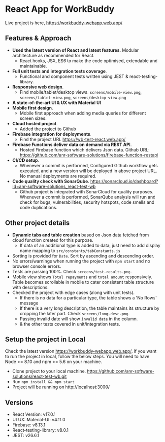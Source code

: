 # React App for WorkBuddy
Live project is here, https://workbuddy-webapp.web.app/

## Features & Approach

 - **Used the latest version of React and latest features**. Modular architecture as recommended for React. 
    - React hooks, JSX, ES6 to make the code optimised, extendable and maintainable.
 - **Full unit tests and integration tests coverage**. 
    - Functional and component tests written using JEST & react-testing-library.
 - **Responsive web design.** 
    - Find mobile/tablet/desktop views. `screens/mobile-view.png`, `screens/tablet-view.png`, `screens/desktop-view.png`
 - **A state-of-the-art UI & UX with Material UI**
 - **Mobile first design**. 
    - Mobile first approach when adding media queries for different screen sizes.
 - **Cloud hosted project**.
    - Added the project to Github
 - **Firebase integration for deployments**. 
    - Find the project URL https://wb-test-react.web.app/
 - **Firebase Functions deliver data on demand via REST API**. 
    - Hosted Firebase function which delivers Json data. Github URL: https://github.com/anr-software-solutions/firebase-function-restapi
 - **CI/CD setup**. 
    - Whenever a commit is performed, Configured Github workflow gets executed, and a new version will be deployed in above project URL. No manual deployments are required.
 - **Code quality check with SonarQube**. https://sonarcloud.io/dashboard?id=anr-software-solutions_react-test-wb
    - Github project is integrated with SonarCloud for quality purposes. Whenever a commit is performed, SonarQube analysis will run and check for bugs, vulnerabilities, security hotspots, code smells and code duplications.
    
## Other project details
 - **Dynamic tabs and table creation** based on Json data fetched from cloud function created for this purpose.
    - If data of an additional type is added to data, just need to add display name mapping to `src/constants/tabConstants.js`
 - Sorting is provided for `Date`. Sort by ascending and descending order.
 - No errors/warnings when running the project with `npm start` and no browser console errors.
 - Tests are passing 100%. Check `screens/test-results.png`.
 - Mobile view shows `Total repayments` and `total amount` responsively. Table becomes scrollable in mobile to cater consistent table structure with descriptions.
 - Checked the project with edge cases (along with unit tests). 
     - If there is no data for a particular type, the table shows a 'No Rows' message
     - If there is a very long description, the table maintains its structure by cropping the later part. Check `screens/long-desc.png`.
     - Passing invalid date will show `invalid date` in the column.
     - & the other tests covered in unit/integration tests.

## Setup the project in Local
 
Check the latest version https://workbuddy-webapp.web.app/. If you want to run the project in local, follow the below steps. You will need to have Node >= 8.10 and npm >= 5.6 on your machine.  

 - Clone project to your local machine. https://github.com/anr-software-solutions/react-test-wb.git
 - Run `npm install && npm start`
 - Project will be running on http://localhost:3000/


## Versions
 - React Version: v17.0.1
 - UI UX: Material-UI: v4.11.0
 - Firebase: v8.13.1
 - React-testing-library: v8.0.1
 - JEST: v26.6.1
